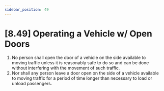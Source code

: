 ```yaml
---
sidebar_position: 49
---
```

# [8.49] Operating a Vehicle w/ Open Doors

1. No person shall open the door of a vehicle on the side available to moving traffic unless it is reasonably safe to do so and can be done without interfering with the movement of such traffic.
2. Nor shall any person leave a door open on the side of a vehicle available to moving traffic for a period of time longer than necessary to load or unload passengers.